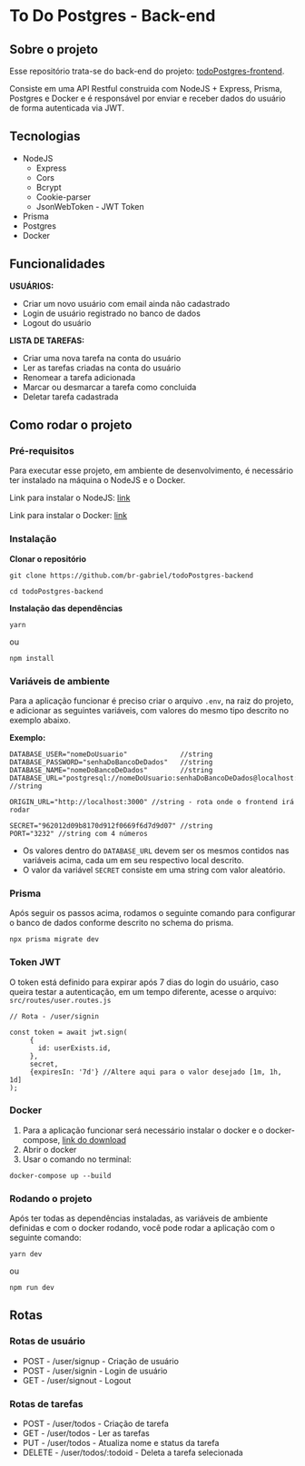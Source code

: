 # To Do Postgres - Back-end
## Sobre o projeto
<p>Esse repositório trata-se do back-end do projeto: <a href="https://github.com/br-gabriel/todoPostgres-frontend" target="_blank">todoPostgres-frontend</a>.</p>
<p>Consiste em uma API Restful construida com NodeJS + Express, Prisma, Postgres e Docker e é responsável por enviar e receber dados do usuário de forma autenticada via JWT.</p>

## Tecnologias

* NodeJS
  * Express
  * Cors
  * Bcrypt
  * Cookie-parser
  * JsonWebToken - JWT Token
* Prisma
* Postgres
* Docker

## Funcionalidades

<strong>USUÁRIOS:</strong>

* Criar um novo usuário com email ainda não cadastrado
* Login de usuário registrado no banco de dados
* Logout do usuário

<strong>LISTA DE TAREFAS:</strong>

* Criar uma nova tarefa na conta do usuário
* Ler as tarefas criadas na conta do usuário
* Renomear a tarefa adicionada
* Marcar ou desmarcar a tarefa como concluida
* Deletar tarefa cadastrada

## Como rodar o projeto
### Pré-requisitos
<p>Para executar esse projeto, em ambiente de desenvolvimento, é necessário ter instalado na máquina o NodeJS e o Docker.</p>

<p>Link para instalar o NodeJS: <a href="https://nodejs.org/en/download/" target="_blank">link</a></p>
<p>Link para instalar o Docker: <a href="https://docs.docker.com/get-docker/" target="_blank">link</a></p>

### Instalação
<strong>Clonar o repositório</strong>

```
git clone https://github.com/br-gabriel/todoPostgres-backend
```

```
cd todoPostgres-backend
```

<strong>Instalação das dependências</strong>

```
yarn
```

<p>ou</p>

```
npm install
```

### Variáveis de ambiente
Para a aplicação funcionar é preciso criar o arquivo `.env`, na raiz do projeto, e adicionar as seguintes variáveis, com valores do mesmo tipo descrito no exemplo abaixo.

<strong>Exemplo:</strong>

```
DATABASE_USER="nomeDoUsuario"             //string
DATABASE_PASSWORD="senhaDoBancoDeDados"   //string
DATABASE_NAME="nomeDoBancoDeDados"        //string
DATABASE_URL="postgresql://nomeDoUsuario:senhaDoBancoDeDados@localhost:5432/nomeDoBancoDeDados" //string

ORIGIN_URL="http://localhost:3000" //string - rota onde o frontend irá rodar

SECRET="962012d09b8170d912f0669f6d7d9d07" //string
PORT="3232" //string com 4 números
```
* Os valores dentro do `DATABASE_URL` devem ser os mesmos contidos nas variáveis acima, cada um em seu respectivo local descrito.
* O valor da variável `SECRET` consiste em uma string com valor aleatório.

### Prisma
Após seguir os passos acima, rodamos o seguinte comando para configurar o banco de dados conforme descrito no schema do prisma.
```
npx prisma migrate dev
```

### Token JWT
O token está definido para expirar após 7 dias do login do usuário, caso queira testar a autenticação, em um tempo diferente, acesse o arquivo: `src/routes/user.routes.js`

```
// Rota - /user/signin

const token = await jwt.sign(
     {
       id: userExists.id,
     },
     secret,
     {expiresIn: '7d'} //Altere aqui para o valor desejado [1m, 1h, 1d]
);
```

### Docker
1. Para a aplicação funcionar será necessário instalar o docker e o docker-compose, <a href="https://docs.docker.com/compose/install/">link do download</a>
2. Abrir o docker
3. Usar o comando no terminal:
```
docker-compose up --build
```

### Rodando o projeto
<p>Após ter todas as dependências instaladas, as variáveis de ambiente definidas e com o docker rodando, você pode rodar a aplicação com o seguinte comando:</p>

```
yarn dev
```
<p>ou</p>

```
npm run dev
```

## Rotas

### Rotas de usuário

* POST - /user/signup - Criação de usuário
* POST - /user/signin - Login de usuário
* GET - /user/signout - Logout

### Rotas de tarefas

* POST - /user/todos - Criação de tarefa
* GET - /user/todos - Ler as tarefas
* PUT - /user/todos - Atualiza nome e status da tarefa
* DELETE - /user/todos/:todoid - Deleta a tarefa selecionada
